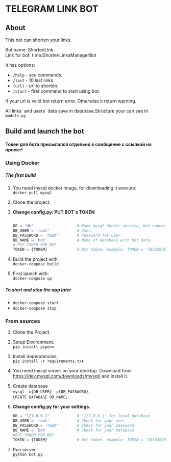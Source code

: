 # TELEGRAM LINK BOT
## About
This bot can shorten your links.

Bot name: ShortenLink   
Link for bot:  t.me/ShortenLinksManagerBot

It has options:  

- `/help` - see commands.
- `/last` - 10 last links.
- `{url}` - url to shorten. 
- `/start` - first command to start using bot.

If your url is valid bot return error. Otherwise it return warning.  

All links\` and users\` data save in database.Structure your can see in `models.py`
 
## Build and launch the bot
#### Токен для бота присылался отдельно в сообщение с ссылкой на проект!

### Using Docker

##### The first build

1. You need mysql docker image, for downloading it execute:  
`docker pull mysql`
2. Clone the project.
3. __Change config.py: PUT BOT`s TOKEN__

	```python
	
	DB = "db"            		# Name mysql docker service, bot connect with it. 
	DB_USER = 'root'     		# User.
	DB_PASSWORD = 'root' 		# Password for user.
	DB_NAME = 'bot' 			# Name of database with bot data.
	# PUT TOKEN FOR BOT 
	TOKEN = {TOKEM}				# Bot token, example: TOKEN = '78362876ablabla3829'
	```

3. Build the project with:  
`docker-compose build`
4. First launch with:  
`docker-compose up`

##### To start and stop the app later
- `docker-compose start`
- `docker-compose stop`

### From sources
1. Clone the Project.
2. Setup Environment.  
`pip install pipenv`
3. Install dependencies.  
`pip install -r requirements.txt`
4. You need mysql server on your desktop. Download from https://dev.mysql.com/downloads/mysql/  and install  it.
5. Create database   
`mysql -u{DB_USER} -p{DB_PASSWORD}`.  
`CREATE DATABASE DB_NAME;`.  
6. __Change config.py for your settings.__

	```python
	DB = "127.0.0.1"            # '127.0.0.1' for local database
	DB_USER = 'root'     		# Check for your user
	DB_PASSWORD = 'root' 		# Check for your password
	DB_NAME = 'bot'  			# Check for your database
    #PUT TOKEN FOR BOT 
	TOKEN = {TOKEM}				# Bot token, example: TOKEN = '78362876ablabla3829'
	```   

5. Run server  
`python bot.py `
 
